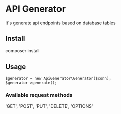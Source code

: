 # API Generator

It's generate api endpoints based on database tables

## Install

composer install

## Usage

```
$generator = new ApiGenerator\Generator($conn);
$generator->generate();
```

### Available request methods

'GET', 'POST', 'PUT', 'DELETE', 'OPTIONS'

